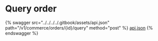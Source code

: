 # Query order

{% swagger src="../../../../.gitbook/assets/api.json" path="/v1/commerce/orders/{id}/query" method="post" %}
[api.json](../../../../.gitbook/assets/api.json)
{% endswagger %}
